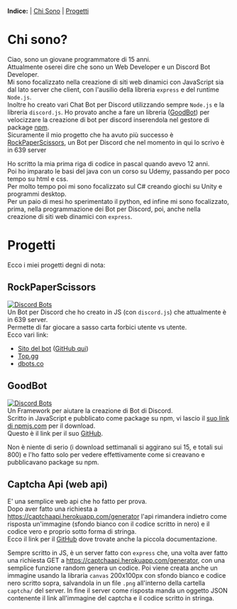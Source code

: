 **Indice:** | [Chi Sono](#chi-sono) | [Progetti](#progetti)

# Chi sono? <a name="chi-sono"></a>
Ciao, sono un giovane programmatore di 15 anni.<br>
Attualmente oserei dire che sono un Web Developer e un Discord Bot Developer.<br>
Mi sono focalizzato nella creazione di siti web dinamici con JavaScript sia dal lato server che client, con l'ausilio della libreria `express` e del runtime `Node.js`.<br>
Inoltre ho creato vari Chat Bot per Discord utilizzando sempre `Node.js` e la libreria `discord.js`. Ho provato anche a fare un libreria ([GoodBot](#GoodBot)) per velocizzare la creazione di bot per discord inserendola nel gestore di package [npm](https://www.npmjs.com/).<br>
Sicuramente il mio progetto che ha avuto più successo è [RockPaperScissors](#RockPaperScissors), un Bot per Discord che nel momento in qui lo scrivo è in 639 server


Ho scritto la mia prima riga di codice in pascal quando avevo 12 anni.<br>
Poi ho imparato le basi del java con un corso su Udemy, passando per poco tempo su html e css.<br>
Per molto tempo poi mi sono focalizzato sul C# creando giochi su Unity e programmi desktop.<br>
Per un paio di mesi ho sperimentato il python, ed infine mi sono focalizzato, prima, nella programmazione dei Bot per Discord, poi, anche nella creazione di siti web dinamici con `express`.


# Progetti <a name="progetti"></a>
Ecco i miei progetti degni di nota:
## <a name="RockPaperScissors">RockPaperScissors</a>
[![Discord Bots](https://top.gg/api/widget/servers/723877094920290305.svg)](https://top.gg/bot/723877094920290305)<br>
Un Bot per Discord che ho creato in JS (con `discord.js`) che attualmente è in 639 server.<br>
Permette di far giocare a sasso carta forbici utente vs utente.<br>
Ecco vari link:<br>
* [Sito del bot](https://www.rps-bot.tk/) ([GitHub qui](https://github.com/AndreaGennaioli/rockpaperscissors-website))
* [Top.gg](https://top.gg/bot/723877094920290305)
* [dbots.co](https://dbots.co/bots/723877094920290305)
## <a name="GoodBot">GoodBot</a>
[![Discord Bots](https://nodei.co/npm/goodbot.png)](https://www.npmjs.com/package/goodbot)<br>
Un Framework per aiutare la creazione di Bot di Discord.<br>
Scritto in JavaScript e pubblicato come package su npm, vi lascio il [suo link di npmjs.com](https://www.npmjs.com/package/goodbot) per il download.<br>
Questo è il link per il suo [GitHub](https://github.com/AndreaGennaioli/GoodBot).<br>

Non è niente di serio (i download settimanali si aggirano sui 15, e totali sui 800) e l'ho fatto solo per vedere effettivamente come si creavano e pubblicavano package su npm.<br>

## <a name="captcha-api">Captcha Api (web api)</a>
E' una semplice web api che ho fatto per prova.<br>
Dopo aver fatto una richiesta a https://captchaapi.herokuapp.com/generator l'api rimandera indietro come risposta un'immagine (sfondo bianco con il codice scritto in nero) e il codice vero e proprio sotto forma di stringa.<br>
Ecco il link per il [GitHub](https://github.com/AndreaGennaioli/captcha-api) dove trovate anche la piccola documentazione.

Sempre scritto in JS, è un server fatto con `express` che, una volta aver fatto una richiesta GET a https://captchaapi.herokuapp.com/generator, con una semplice funzione random genera un codice. Poi viene creata anche un immagine usando la libraria `canvas` 200x100px con sfondo bianco e codice nero scritto sopra, salvandola in un file `.png` all'interno della cartella `captcha/` del server. In fine il server come risposta manda un oggetto JSON contenente il link all'immagine del captcha e il codice scritto in stringa.
